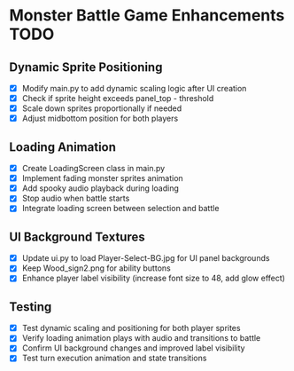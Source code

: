 # Monster Battle Game Enhancements TODO

## Dynamic Sprite Positioning
- [x] Modify main.py to add dynamic scaling logic after UI creation
- [x] Check if sprite height exceeds panel_top - threshold
- [x] Scale down sprites proportionally if needed
- [x] Adjust midbottom position for both players

## Loading Animation
- [x] Create LoadingScreen class in main.py
- [x] Implement fading monster sprites animation
- [x] Add spooky audio playback during loading
- [x] Stop audio when battle starts
- [x] Integrate loading screen between selection and battle

## UI Background Textures
- [x] Update ui.py to load Player-Select-BG.jpg for UI panel backgrounds
- [x] Keep Wood_sign2.png for ability buttons
- [x] Enhance player label visibility (increase font size to 48, add glow effect)

## Testing
- [x] Test dynamic scaling and positioning for both player sprites
- [x] Verify loading animation plays with audio and transitions to battle
- [x] Confirm UI background changes and improved label visibility
- [x] Test turn execution animation and state transitions
